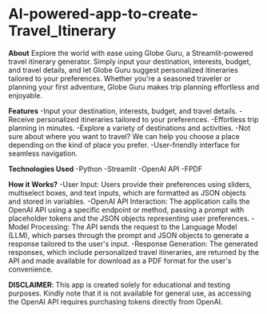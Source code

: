 # AI-powered-app-to-create-Travel_Itinerary
**About**
Explore the world with ease using Globe Guru, a Streamlit-powered travel itinerary generator. Simply input your destination, interests, budget, and travel details, and let Globe Guru suggest personalized itineraries tailored to your preferences. Whether you're a seasoned traveler or planning your first adventure, Globe Guru makes trip planning effortless and enjoyable.

**Features**
-Input your destination, interests, budget, and travel details.
-Receive personalized itineraries tailored to your preferences.
-Effortless trip planning in minutes.
-Explore a variety of destinations and activities.
-Not sure about where you want to travel? We can help you choose a place depending on the kind of place you prefer.
-User-friendly interface for seamless navigation.

**Technologies Used**
-Python
-Streamlit
-OpenAI API
-FPDF

**How it Works?**
-User Input: Users provide their preferences using sliders, multiselect boxes, and text inputs, which are formatted as JSON objects and stored in variables.
-OpenAI API Interaction: The application calls the OpenAI API using a specific endpoint or method, passing a prompt with placeholder tokens and the JSON objects representing    user preferences.
-Model Processing: The API sends the request to the Language Model (LLM), which parses through the prompt and JSON objects to generate a response tailored to the user's input.
-Response Generation: The generated responses, which include personalized travel itineraries, are returned by the API and made available for download as a PDF format for the    user's convenience.

**DISCLAIMER**: This app is created solely for educational and testing purposes. Kindly note that it is not available for general use, as accessing the OpenAI API requires purchasing tokens directly from OpenAI.
